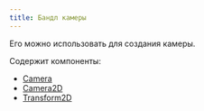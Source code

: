 ```yaml
---
title: Бандл камеры
---
```


Его можно использовать для создания камеры.

Содержит компоненты:

- [Camera](/moongame/docs/components/camera)
- [Camera2D](/moongame/docs/components/camera2d)
- [Transform2D](/moongame/docs/components/transform2d)
